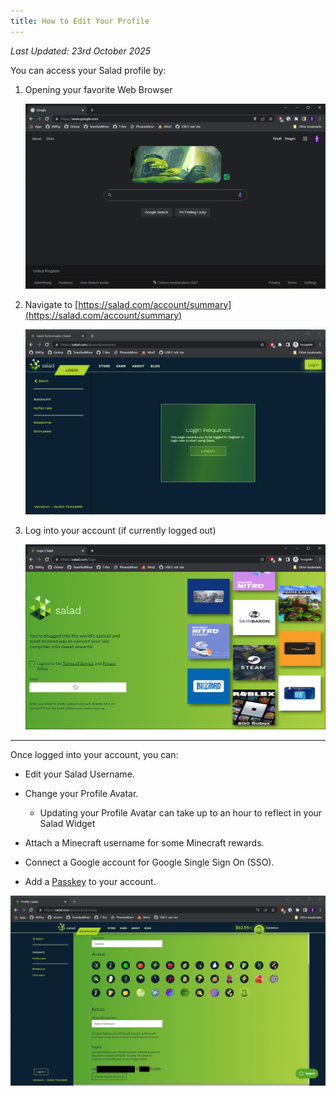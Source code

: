 ```yaml
---
title: How to Edit Your Profile
---
```


_Last Updated: 23rd October 2025_

You can access your Salad profile by:

1. Opening your favorite Web Browser

   ![opened Web Browser](../../../../content/images/guides/using-salad/how-to-edit-your-profile-1.png)

2. Navigate to [https://salad.com/account/summary](https://salad.com/account/summary)

   ![navigated to Salad account homepage](../../../../content/images/guides/using-salad/how-to-edit-your-profile-2.png)

3. Log into your account (if currently logged out)

   ![Logging into a Salad account](../../../../content/images/guides/using-salad/how-to-edit-your-profile-3.png)

---

Once logged into your account, you can:

- Edit your Salad Username.
- Change your Profile Avatar.
  - Updating your Profile Avatar can take up to an hour to reflect in your Salad Widget

- Attach a Minecraft username for some Minecraft rewards.
- Connect a Google account for Google Single Sign On (SSO).
- Add a [Passkey](/docs/guides/using-salad/salad-app-passkeys) to your account.

![image showing available options on your Salad Profile](../../../../content/images/guides/using-salad/how-to-edit-your-profile-4.png)
